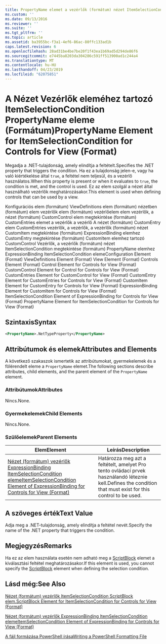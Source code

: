 ```yaml
---
title: PropertyName elemet a vezérlők (formátum) nézet ItemSelectionCondition |} A Microsoft Docs
ms.custom: ''
ms.date: 09/13/2016
ms.reviewer: ''
ms.suite: ''
ms.tgt_pltfrm: ''
ms.topic: article
ms.assetid: ba3955bc-f3a1-4ef6-86ac-80ffc133ad1b
caps.latest.revision: 6
ms.openlocfilehash: 28ad31be4be7be20f1f43ea1b69ad5d294de86f6
ms.sourcegitcommit: e7445ba8203da304286c591ff513900ad1c244a4
ms.translationtype: MT
ms.contentlocale: hu-HU
ms.lasthandoff: 04/23/2019
ms.locfileid: "62075851"
---
```

# <a name="propertyname-element-for-itemselectioncondition-for-controls-for-view-format"></a><span data-ttu-id="d088e-102">A Nézet Vezérlők eleméhez tartozó ItemSelectionCondition PropertyName eleme (Formátum)</span><span class="sxs-lookup"><span data-stu-id="d088e-102">PropertyName Element for ItemSelectionCondition for Controls for View (Format)</span></span>

<span data-ttu-id="d088e-103">Megadja a .NET-tulajdonság, amely elindítja a feltételt.</span><span class="sxs-lookup"><span data-stu-id="d088e-103">Specifies the .NET property that triggers the condition.</span></span> <span data-ttu-id="d088e-104">Ha ez a tulajdonság jelen-e, vagy ha való kiértékelése által `true`, a feltétel nem teljesül, és a vezérlő használatos.</span><span class="sxs-lookup"><span data-stu-id="d088e-104">When this property is present or when it evaluates to `true`, the condition is met, and the control is used.</span></span> <span data-ttu-id="d088e-105">Ez az elem szolgál a nézet által használható vezérlők meghatározásakor.</span><span class="sxs-lookup"><span data-stu-id="d088e-105">This element is used when defining controls that can be used by a view.</span></span>

<span data-ttu-id="d088e-106">Konfigurációs elem (formátum) ViewDefinitions elem (formátum) nézetben (formátum) elem vezérlők elem (formátum) vezérlőelem elem vezérlők, a nézet (formátum) CustomControl elem megtekintése (formátum) CustomEntries elemet a vezérlők a vezérlő A nézet (formátum) CustomEntry elem CustomEntries vezérlők, a vezérlők, a vezérlők (formátum) nézet CustomItem megtekintése (formátum) ExpressionBinding elemhez CustomEntry megtekintése (formátum) CustomItem elemhez tartozó CustomControl Vezérlők, a vezérlők (formátum) nézet ItemSelectionCondition megtekintése (formátum) PropertyName elemhez ExpressionBinding ItemSelectionCondition eleme</span><span class="sxs-lookup"><span data-stu-id="d088e-106">Configuration Element (Format) ViewDefinitions Element (Format) View Element (Format) Controls Element (Format) Control Element for Controls for View (Format) CustomControl Element for Control for Controls for View (Format) CustomEntries Element for CustomControl for View (Format) CustomEntry Element for CustomEntries for Controls for View (Format) CustomItem Element for CustomEntry for Controls for View (Format) ExpressionBinding Element for CustomItem for Controls for View (Format) ItemSelectionCondition Element of ExpressionBinding for Controls for View (Format) PropertyName Element for ItemSelectionCondition for Controls for View (Format)</span></span>

## <a name="syntax"></a><span data-ttu-id="d088e-107">Szintaxis</span><span class="sxs-lookup"><span data-stu-id="d088e-107">Syntax</span></span>

```xml
<PropertyName>.NetTypeProperty</PropertyName>
```

## <a name="attributes-and-elements"></a><span data-ttu-id="d088e-108">Attribútumok és elemek</span><span class="sxs-lookup"><span data-stu-id="d088e-108">Attributes and Elements</span></span>

<span data-ttu-id="d088e-109">A következő szakaszok ismertetik az attribútumokat, gyermekelemek és a fölérendelt eleme a `PropertyName` elemet.</span><span class="sxs-lookup"><span data-stu-id="d088e-109">The following sections describe attributes, child elements, and the parent element of the `PropertyName` element.</span></span>

### <a name="attributes"></a><span data-ttu-id="d088e-110">Attribútumok</span><span class="sxs-lookup"><span data-stu-id="d088e-110">Attributes</span></span>

<span data-ttu-id="d088e-111">Nincs.</span><span class="sxs-lookup"><span data-stu-id="d088e-111">None.</span></span>

### <a name="child-elements"></a><span data-ttu-id="d088e-112">Gyermekelemek</span><span class="sxs-lookup"><span data-stu-id="d088e-112">Child Elements</span></span>

<span data-ttu-id="d088e-113">Nincs.</span><span class="sxs-lookup"><span data-stu-id="d088e-113">None.</span></span>

### <a name="parent-elements"></a><span data-ttu-id="d088e-114">Szülőelemek</span><span class="sxs-lookup"><span data-stu-id="d088e-114">Parent Elements</span></span>

|<span data-ttu-id="d088e-115">Elem</span><span class="sxs-lookup"><span data-stu-id="d088e-115">Element</span></span>|<span data-ttu-id="d088e-116">Leírás</span><span class="sxs-lookup"><span data-stu-id="d088e-116">Description</span></span>|
|-------------|-----------------|
|[<span data-ttu-id="d088e-117">Nézet (formátum) vezérlők ExpressionBinding ItemSelectionCondition eleme</span><span class="sxs-lookup"><span data-stu-id="d088e-117">ItemSelectionCondition Element of ExpressionBinding for Controls for View (Format)</span></span>](./itemselectioncondition-element-for-expressionbinding-for-controls-for-view-format.md)|<span data-ttu-id="d088e-118">Határozza meg azt a feltételt, amelyet Pro tento ovládací prvek használandó léteznie kell.</span><span class="sxs-lookup"><span data-stu-id="d088e-118">Defines the condition that must exist for this control to be used.</span></span>|

## <a name="text-value"></a><span data-ttu-id="d088e-119">A szöveges érték</span><span class="sxs-lookup"><span data-stu-id="d088e-119">Text Value</span></span>

<span data-ttu-id="d088e-120">Adja meg a .NET-tulajdonság, amely elindítja a feltétel nevét.</span><span class="sxs-lookup"><span data-stu-id="d088e-120">Specify the name of the .NET property that triggers the condition.</span></span>

## <a name="remarks"></a><span data-ttu-id="d088e-121">Megjegyzés</span><span class="sxs-lookup"><span data-stu-id="d088e-121">Remarks</span></span>

<span data-ttu-id="d088e-122">Ha ez az elem használata esetén nem adható meg a [ScriptBlock](./scriptblock-element-for-itemselectioncondition-for-controls-for-view-format.md) elemet a kiválasztási feltétel meghatározásakor.</span><span class="sxs-lookup"><span data-stu-id="d088e-122">If this element is used, you cannot specify the [ScriptBlock](./scriptblock-element-for-itemselectioncondition-for-controls-for-view-format.md) element when defining the selection condition.</span></span>

## <a name="see-also"></a><span data-ttu-id="d088e-123">Lásd még:</span><span class="sxs-lookup"><span data-stu-id="d088e-123">See Also</span></span>

[<span data-ttu-id="d088e-124">Nézet (formátum) vezérlők ItemSelectionCondition ScriptBlock elem.</span><span class="sxs-lookup"><span data-stu-id="d088e-124">ScriptBlock Element for ItemSelectionCondition for Controls for View (Format)</span></span>](./scriptblock-element-for-itemselectioncondition-for-controls-for-view-format.md)

[<span data-ttu-id="d088e-125">Nézet (formátum) vezérlők ExpressionBinding ItemSelectionCondition eleme</span><span class="sxs-lookup"><span data-stu-id="d088e-125">ItemSelectionCondition Element of ExpressionBinding for Controls for View (Format)</span></span>](./itemselectioncondition-element-for-expressionbinding-for-controls-for-view-format.md)

[<span data-ttu-id="d088e-126">A fájl formázása PowerShell írása</span><span class="sxs-lookup"><span data-stu-id="d088e-126">Writing a PowerShell Formatting File</span></span>](./writing-a-powershell-formatting-file.md)
